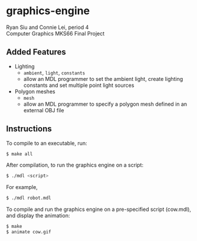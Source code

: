 # graphics-engine
Ryan Siu and Connie Lei, period 4<br>
Computer Graphics MKS66 Final Project

## Added Features
- Lighting
  - `ambient`, `light`, `constants`
  - allow an MDL programmer to set the ambient light, create lighting constants and set multiple point light sources
- Polygon meshes
  - `mesh`
  - allow an MDL programmer to specify a polygon mesh defined in an external OBJ file
  
## Instructions

To compile to an executable, run: 
```bash
$ make all
```

After compilation, to run the graphics engine on a script:
```bash
$ ./mdl <script>
```

For example,
```bash
$ ./mdl robot.mdl
```

To compile and run the graphics engine on a pre-specified script (cow.mdl), and display the animation:
```bash
$ make
$ animate cow.gif
```
